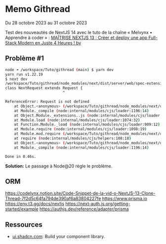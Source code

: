 # Memo Githread
Du 28 octobre 2023 au 31 octobre 2023

Test des nouveautés de NextJS 14 avec le tuto de la chaîne « Melvynx • Apprendre à coder » : [MAÎTRISE NEXTJS 13 : Créer et deploy une app Full-Stack Modern en Juste 4 Heures ! by ](https://www.youtubbe.com/watch?v=g6RPzygnhho)

## Problème #1

```sh
node ➜ /workspace/Tuto/githread (main) $ yarn dev
yarn run v1.22.19
$ next dev
/workspace/Tuto/githread/node_modules/next/dist/server/web/spec-extension/request.js:28
class NextRequest extends Request {
                          ^

ReferenceError: Request is not defined
    at Object.<anonymous> (/workspace/Tuto/githread/node_modules/next/dist/server/web/spec-extension/request.js:28:27)
    at Module._compile (node:internal/modules/cjs/loader:1196:14)
    at Object.Module._extensions..js (node:internal/modules/cjs/loader:1250:10)
    at Module.load (node:internal/modules/cjs/loader:1074:32)
    at Function.Module._load (node:internal/modules/cjs/loader:909:12)
    at Module.require (node:internal/modules/cjs/loader:1098:19)
    at Module.mod.require (/workspace/Tuto/githread/node_modules/next/dist/server/require-hook.js:64:28)
    at require (node:internal/modules/cjs/helpers:108:18)
    at Object.<anonymous> (/workspace/Tuto/githread/node_modules/next/dist/server/web/spec-extension/adapters/next-request.js:37:18)
    at Module._compile (node:internal/modules/cjs/loader:1196:14)

Done in 0.46s.
```

**Solution:** Le passage à Node@20 régle le problème.

## ORM

https://codelynx.notion.site/Code-Snippet-de-la-vid-o-NextJS-13-Clone-Thread-7f2d5c64fa794de390af6a83804227fe
https://www.prisma.io
https://env.t3.gg/docs/nextjs
https://next-auth.js.org/getting-started/example
https://authjs.dev/reference/adapter/prisma


## Ressources

- [ui.shadcn.com](https://ui.shadcn.com): Build your component library.



